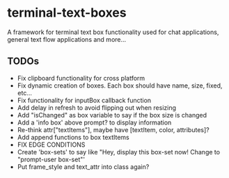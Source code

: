 # terminal-text-boxes
A framework for terminal text box functionality used for chat applications, general text flow applications and more...

## TODOs
- Fix clipboard functionality for cross platform
- Fix dynamic creation of boxes. Each box should have name, size, fixed, etc...
- Fix functionality for inputBox callback function
- Add delay in refresh to avoid flipping out when resizing
- Add "isChanged" as box variable to say if the box size is changed
- Add a 'info box' above prompt? to display information
- Re-think attr["textItems"], maybe have [textItem, color, attributes]?
- Add append functions to box textItems
- FIX EDGE CONDITIONS
- Create 'box-sets' to say like "Hey, display this box-set now! Change to "prompt-user box-set"'
- Put frame_style and text_attr into class again?
